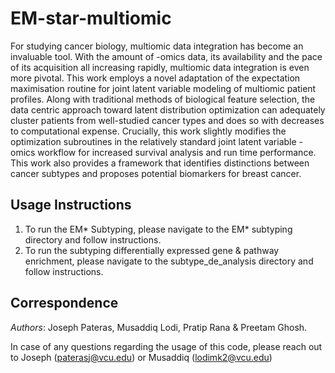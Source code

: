 # EM-star-multiomic

For studying cancer biology, multiomic data integration has become an invaluable tool. With the amount of -omics data, its availability and the pace of its acquisition all increasing rapidly, multiomic data integration is even more pivotal. This work employs a novel adaptation of the expectation maximisation routine for joint latent variable modeling of multiomic patient profiles. Along with traditional methods of biological feature selection, the data centric approach toward latent distribution optimization can adequately cluster patients from well-studied cancer types and does so with decreases to computational expense. Crucially, this work slightly modifies the optimization subroutines in the relatively standard joint latent variable -omics workflow for increased survival analysis and run time performance. This work also provides a framework that identifies distinctions between cancer subtypes and proposes potential biomarkers for breast cancer. 

## Usage Instructions 

1) To run the EM* Subtyping, please navigate to the EM* subtyping directory and follow instructions.
2) To run the subtyping differentially expressed gene & pathway enrichment, please navigate to the subtype_de_analysis directory and follow instructions.


## Correspondence 

*Authors*: Joseph Pateras, Musaddiq Lodi, Pratip Rana & Preetam Ghosh. 

In case of any questions regarding the usage of this code, please reach out to Joseph (paterasj@vcu.edu) or Musaddiq (lodimk2@vcu.edu)
